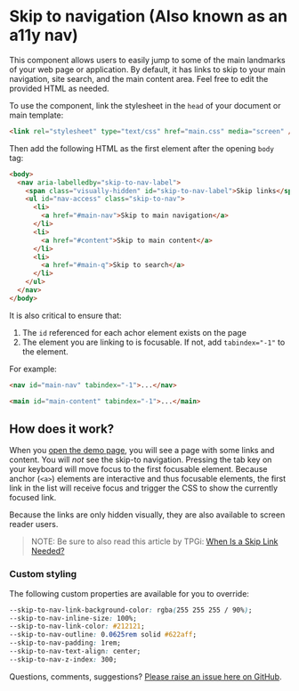 # Skip to navigation (Also known as an a11y nav)

This component allows users to easily jump to some of the main landmarks of your web page or application. By default, it has links to skip to your main navigation, site search, and the main content area. Feel free to edit the provided HTML as needed.

To use the component, link the stylesheet in the `head` of your document or main template:

```html
<link rel="stylesheet" type="text/css" href="main.css" media="screen" />
```

Then add the following HTML as the first element after the opening `body` tag:

```html
<body>
  <nav aria-labelledby="skip-to-nav-label">
    <span class="visually-hidden" id="skip-to-nav-label">Skip links</span>
    <ul id="nav-access" class="skip-to-nav">
      <li>
        <a href="#main-nav">Skip to main navigation</a>
      </li>
      <li>
        <a href="#content">Skip to main content</a>
      </li>
      <li>
        <a href="#main-q">Skip to search</a>
      </li>
    </ul>
  </nav>
</body>
```

It is also critical to ensure that:

1. The `id` referenced for each achor element exists on the page
2. The element you are linking to is focusable. If not, add `tabindex="-1"` to the element.

For example:

```html
<nav id="main-nav" tabindex="-1">...</nav>

<main id="main-content" tabindex="-1">...</main>
```

## How does it work?

When you [open the demo page](https://schalkneethling.github.io/common-components/components/skip-to-nav/), you will see a page with some links and content. You will _not_ see the skip-to navigation. Pressing the tab key on your keyboard will move focus to the first focusable element. Because anchor (`<a>`) elements are interactive and thus focusable elements, the first link in the list will receive focus and trigger the CSS to show the currently focused link.

Because the links are only hidden visually, they are also available to screen reader users.

> NOTE: Be sure to also read this article by TPGi: [When Is a Skip Link Needed?](https://www.tpgi.com/when-is-a-skip-link-needed/)

### Custom styling

The following custom properties are available for you to override:

```css
--skip-to-nav-link-background-color: rgba(255 255 255 / 90%);
--skip-to-nav-inline-size: 100%;
--skip-to-nav-link-color: #212121;
--skip-to-nav-outline: 0.0625rem solid #622aff;
--skip-to-nav-padding: 1rem;
--skip-to-nav-text-align: center;
--skip-to-nav-z-index: 300;
```

Questions, comments, suggestions? [Please raise an issue here on GitHub](https://github.com/schalkneethling/common-components/issues).
